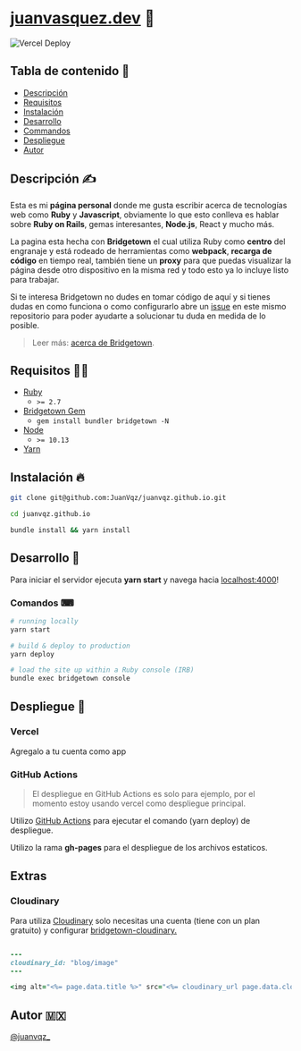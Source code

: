 # [juanvasquez.dev](https://juanvasquez.dev) 🤘

![Vercel Deploy](https://vercelbadge.vercel.app/api/JuanVqz/juanvqz.github.io?style=flat-square)

## Tabla de contenido 📑

- [Descripción](#descripcion)
- [Requisitos](#requisitos)
- [Instalación](#instalacion)
- [Desarrollo](#desarrollo)
- [Commandos](#commandos)
- [Despliegue](#despliegue)
- [Autor](#autor)

## Descripción ✍

Esta es mi **página personal** donde me gusta escribir acerca de tecnologías web como **Ruby** y **Javascript**, obviamente lo que esto conlleva es hablar sobre **Ruby on Rails**, gemas interesantes, **Node.js**, React y mucho más.

La pagina esta hecha con **Bridgetown** el cual utiliza Ruby como **centro** del engranaje y está rodeado de herramientas como **webpack**, **recarga de código** en tiempo real, también tiene un **proxy** para que puedas visualizar la página desde otro dispositivo en la misma red y todo esto ya lo incluye listo para trabajar.

Si te interesa Bridgetown no dudes en tomar código de aquí y si tienes dudas en como funciona o como configurarlo abre un [issue](https://github.com/JuanVqz/juanvqz.github.io/issues/new) en este mismo repositorio para poder ayudarte a solucionar tu duda en medida de lo posible.

> Leer más: [acerca de Bridgetown](https://www.bridgetownrb.com/docs/).

## Requisitos 👩‍🔧

- [Ruby](https://www.ruby-lang.org/en/downloads/)
  - `>= 2.7`
- [Bridgetown Gem](https://rubygems.org/gems/bridgetown)
  - `gem install bundler bridgetown -N`
- [Node](https://nodejs.org)
  - `>= 10.13`
- [Yarn](https://yarnpkg.com)

## Instalación 🔥

```sh
git clone git@github.com:JuanVqz/juanvqz.github.io.git

cd juanvqz.github.io

bundle install && yarn install
```

## Desarrollo 📝

Para iniciar el servidor ejecuta **yarn start** y navega hacia [localhost:4000](https://localhost:4000/)!

### Comandos ⌨

```sh
# running locally
yarn start

# build & deploy to production
yarn deploy

# load the site up within a Ruby console (IRB)
bundle exec bridgetown console
```

## Despliegue 🚀

### Vercel

Agregalo a tu cuenta como app

### GitHub Actions

> El despliegue en GitHub Actions es solo para ejemplo, por el momento estoy usando vercel como despliegue principal.

Utilizo [GitHub Actions](https://github.com/andrewmcodes/bridgetown-gh-pages-action) para ejecutar el comando (yarn deploy) de despliegue.

Utilizo la rama **gh-pages** para el despliegue de los archivos estaticos.

## Extras

### Cloudinary

Para utiliza [Cloudinary](https://cloudinary.com/) solo necesitas una cuenta (tiene con un plan gratuito) y configurar [bridgetown-cloudinary.](https://github.com/bridgetownrb/bridgetown-cloudinary)

```ruby

---
cloudinary_id: "blog/image"
---

<img alt="<%= page.data.title %>" src="<%= cloudinary_url page.data.cloudinary_id, :medium %>" />
```

## Autor 🇲🇽

[@juanvqz\_](https://twitter.com/juanvqz_)
